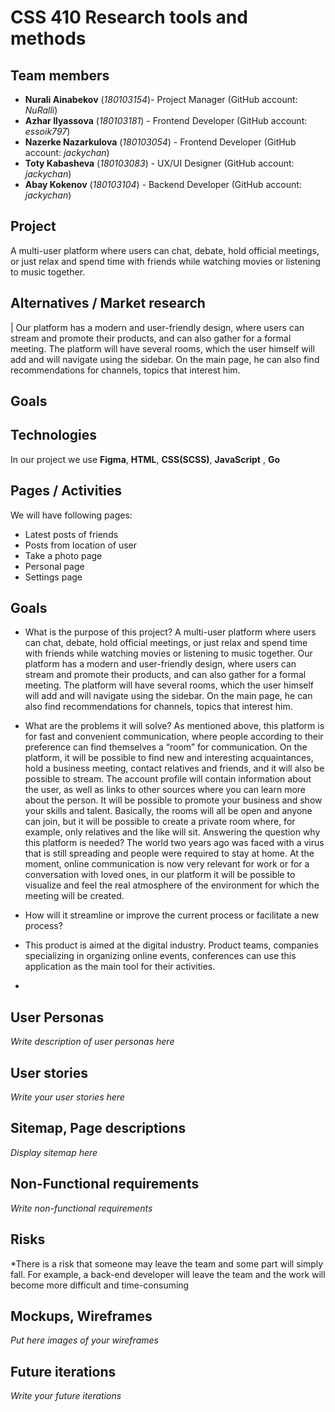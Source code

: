 # CSS 410 Research tools and methods
## Team members
+ **Nurali Ainabekov** (*180103154*)- Project Manager (GitHub account: *NuRalli*)
+ **Azhar Ilyassova** (*180103181*) - Frontend Developer (GitHub account: *essoik797*)
+ **Nazerke Nazarkulova** (*180103054*) - Frontend Developer (GitHub account: *jackychan*)
+ **Toty Kabasheva** (*180103083*) - UX/UI Designer (GitHub account: *jackychan*)
+ **Abay Kokenov** (*180103104*) - Backend Developer (GitHub account: *jackychan*)

## Project
A multi-user platform where users can chat, debate, hold official meetings, or just relax and spend time with friends while watching movies or listening to music together.

## Alternatives / Market research
| Our platform has a modern and user-friendly design, where users can stream and promote their products, and can also gather for a formal meeting. The platform will have several rooms, which the user himself will add and will navigate using the sidebar. On the main page, he can also find recommendations for channels, topics that interest him.

## Goals

## Technologies
In our project we use **Figma**, **HTML**, **CSS(SCSS)**, **JavaScript** , **Go**

## Pages / Activities 
We will have following pages:
- Latest posts of friends
- Posts from location of user
- Take a photo page
- Personal page
- Settings page

## Goals
* What is the purpose of this project?
 A multi-user platform where users can chat, debate, hold official meetings, or just relax and spend time with friends while watching movies or listening to music together. Our platform has a modern and user-friendly design, where users can stream and promote their products, and can also gather for a formal meeting. The platform will have several rooms, which the user himself will add and will navigate using the sidebar. On the main page, he can also find recommendations for channels, topics that interest him.
 
* What are the problems it will solve?
 As mentioned above, this platform is for fast and convenient communication, where people according to their preference can find themselves a “room” for communication. On the platform, it will be possible to find new and interesting acquaintances, hold a business meeting, contact relatives and friends, and it will also be possible to stream. The account profile will contain information about the user, as well as links to other sources where you can learn more about the person. It will be possible to promote your business and show your skills and talent. Basically, the rooms will all be open and anyone can join, but it will be possible to create a private room where, for example, only relatives and the like will sit. Answering the question why this platform is needed? The world two years ago was faced with a virus that is still spreading and people were required to stay at home. At the moment, online communication is now very relevant for work or for a conversation with loved ones, in our platform it will be possible to visualize and feel the real atmosphere of the environment for which the meeting will be created.

* How will it streamline or improve the current process or facilitate a new process?
* This product is aimed at the digital industry. Product teams, companies specializing in organizing online events, conferences can use this application as the main tool for their activities.
* 

## User Personas
*Write description of user personas here*  

## User stories

*Write your user stories here*

## Sitemap, Page descriptions

*Display sitemap here*

## Non-Functional requirements
*Write non-functional requirements*

## Risks
*There is a risk that someone may leave the team and some part will simply fall. For example, a back-end developer will leave the team and the work will become more difficult and time-consuming

## Mockups, Wireframes
*Put here images of your wireframes*

## Future iterations
*Write your future iterations*
